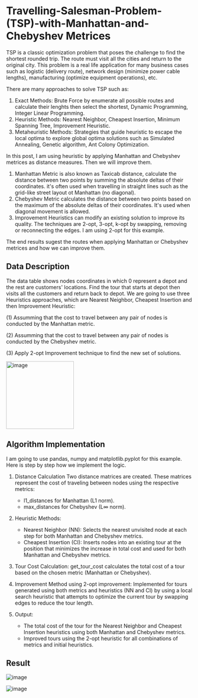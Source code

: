 # Travelling-Salesman-Problem-(TSP)-with-Manhattan-and-Chebyshev Metrices
TSP is a classic optimization problem that poses the challenge to find the shortest rounded trip. The route must visit all the cities and return to the original city. This problem is a real life application for many business cases such as logistic (delivery route), network design (minimize power cable lengths), manufacturing (optimize equipment operations), etc.

There are many approaches to solve TSP such as:
1. Exact Methods: Brute Force by enumerate all possible routes and calculate their lenghts then select the shortest, Dynamic Programming, Integer Linear Programming.
2. Heuristic Methods: Nearest Neighbor, Cheapest Insertion, Minimum Spanning Tree, Improvement Heuristic.
3. Metaheuristic Methods: Strategies that guide heuristic to escape the local optima to explore global optima solutions such as Simulated Annealing, Genetic algorithm, Ant Colony Optimization.

In this post, I am using heuristic by applying Manhattan and Chebyshev metrices as distance measures. Then we will improve them.
1. Manhattan Metric is also known as Taxicab distance, calculate the distance between two points by summing the absolute deltas of their coordinates. it's often used when travelling in straight lines such as the grid-like street layout ot Manhattan (no diagonal).
2. Chebyshev Metric calculates the distance between two points based on the maximum of the absolute deltas of their coordinates. It's used when diagonal movement is allowed.
3. Improvement Heuristics can modify an existing solution to improve its quality. The techniques are 2-opt, 3-opt, k-opt by swapping, removing or reconnecting the edges. I am using 2-opt for this example.

The end results sugest the routes when applying Manhattan or Chebyshev metrices and how we can improve them.

## Data Description
The data table shows nodes coordinates in which 0 represent a depot and the rest are customers' locations. Find the tour that starts at depot then visits all the customers and return back to depot. We are going to use three Heuristics approaches, which are Nearest Neighbor, Cheapest Insertion and then Improvement Heuristic:

(1) Assumming that the cost to travel between any pair of nodes is conducted by the Manhattan metric.

(2) Assumming that the cost to travel between any pair of nodes is conducted by the Chebyshev metric.

(3) Apply 2-opt Improvement technique to find the new set of solutions.

<img width="183" alt="image" src="https://github.com/user-attachments/assets/ce194d52-3574-4909-9064-e181e7aa43c6" />

## Algorithm Implementation

I am going to use pandas, numpy and matplotlib.pyplot for this example. Here is step by step how we implement the logic.

1. Distance Calculation
   Two distance matrices are created. These matrices represent the cost of traveling between nodes using the respective metrics:
   - l1_distances for Manhattan (L1 norm).
   - max_distances for Chebyshev (L∞ norm).
     
2. Heuristic Methods:
   - Nearest Neighbor (NN): Selects the nearest unvisited node at each step for both Manhattan and Chebyshev metrics.
   - Cheapest Insertion (CI): Inserts nodes into an existing tour at the position that minimizes the increase in total cost and used for both Manhattan and Chebyshev metrics.
     
3. Tour Cost Calculation:
   get_tour_cost calculates the total cost of a tour based on the chosen metric (Manhattan or Chebyshev).
   
4. Improvement Method using 2-opt improvement:
   Implemented for tours generated using both metrics and heuristics (NN and CI) by using a local search heuristic that attempts to optimize the current tour by swapping edges to reduce the tour length.
   
5. Output:
   - The total cost of the tour for the Nearest Neighbor and Cheapest Insertion heuristics using both Manhattan and Chebyshev metrics.
   - Improved tours using the 2-opt heuristic for all combinations of metrics and initial heuristics.

## Result

![image](https://github.com/user-attachments/assets/8f49f594-b6d1-44c6-97a0-f907bf66ba3d)


![image](https://github.com/user-attachments/assets/60c2cf66-92cf-41f4-8314-3125dfb8f7d5)

